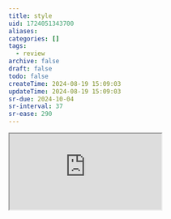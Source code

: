 ```yaml
---
title: style
uid: 1724051343700
aliases:
categories: []
tags:
  - review
archive: false
draft: false
todo: false
createTime: 2024-08-19 15:09:03
updateTime: 2024-08-19 15:09:03
sr-due: 2024-10-04
sr-interval: 37
sr-ease: 290
---
```


<iframe
  class="iframe_full"
  src="https://dict.youdao.com/result?word=style&lang=en"
>
</iframe>
